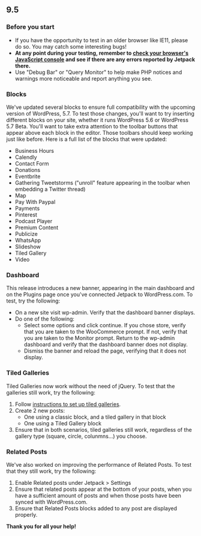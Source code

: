 ## 9.5

### Before you start

- If you have the opportunity to test in an older browser like IE11, please do so. You may catch some interesting bugs!
- **At any point during your testing, remember to [check your browser's JavaScript console](https://codex.wordpress.org/Using_Your_Browser_to_Diagnose_JavaScript_Errors#Step_3:_Diagnosis) and see if there are any errors reported by Jetpack there.**
- Use "Debug Bar" or "Query Monitor" to help make PHP notices and warnings more noticeable and report anything you see.

### Blocks

We've updated several blocks to ensure full compatibility with the upcoming version of WordPress, 5.7. To test those changes, you'll want to try inserting different blocks on your site, whether it runs WordPress 5.6 or WordPress 5.7 Beta. You'll want to take extra attention to the toolbar buttons that appear above each block in the editor. Those toolbars should keep working just like before. Here is a full list of the blocks that were updated:

- Business Hours
- Calendly
- Contact Form
- Donations
- Eventbrite
- Gathering Tweetstorms ("unroll" feature appearing in the toolbar when embedding a Twitter thread)
- Map
- Pay With Paypal
- Payments
- Pinterest
- Podcast Player
- Premium Content
- Publicize
- WhatsApp
- Slideshow
- Tiled Gallery
- Video


### Dashboard

This release introduces a new banner, appearing in the main dashboard and on the Plugins page once you've connected Jetpack to WordPress.com. To test, try the following:

* On a new site visit wp-admin. Verify that the dashboard banner displays.
* Do one of the following:
    * Select some options and click continue. If you chose store, verify that you are taken to the WooCommerce prompt. If not, verify that you are taken to the Monitor prompt. Return to the wp-admin dashboard and verify that the dashboard banner does not display.
    * Dismiss the banner and reload the page, verifying that it does not display.

### Tiled Galleries

Tiled Galleries now work without the need of jQuery. To test that the galleries still work, try the following:

1. Follow [instructions to set up tiled galleries](https://jetpack.com/support/tiled-galleries/).
2. Create 2 new posts:
    - One using a classic block, and a tiled gallery in that block
    - One using a Tiled Gallery block
3. Ensure that in both scenarios, tiled galleries still work, regardless of the gallery type (square, circle, colunmns...) you choose.

### Related Posts

We've also worked on improving the performance of Related Posts. To test that they still work, try the following:

1. Enable Related posts under Jetpack > Settings
2. Ensure that related posts appear at the bottom of your posts, when you have a sufficient amount of posts and when those posts have been synced with WordPress.com.
3. Ensure that Related Posts blocks added to any post are displayed properly.

**Thank you for all your help!**
